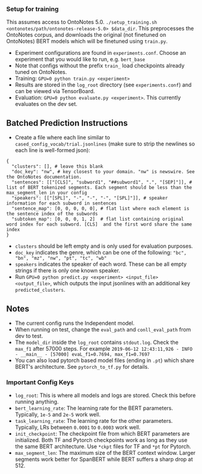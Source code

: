 ### Setup for training
This assumes access to OntoNotes 5.0.
`./setup_training.sh <ontonotes/path/ontonotes-release-5.0> $data_dir`. This preprocesses the OntoNotes corpus, and downloads the original (not finetuned on OntoNotes) BERT models which will be finetuned using `train.py`. 

* Experiment configurations are found in `experiments.conf`. Choose an experiment that you would like to run, e.g. `bert_base`
* Note that configs without the prefix `train_` load checkpoints already tuned on OntoNotes.
* Training: `GPU=0 python train.py <experiment>`
* Results are stored in the `log_root` directory (see `experiments.conf`) and can be viewed via TensorBoard.
* Evaluation: `GPU=0 python evaluate.py <experiment>`. This currently evaluates on the dev set.


## Batched Prediction Instructions

* Create a file where each line similar to `cased_config_vocab/trial.jsonlines` (make sure to strip the newlines so each line is well-formed json):
```
{
  "clusters": [], # leave this blank
  "doc_key": "nw", # key closest to your domain. "nw" is newswire. See the OntoNotes documentation.
  "sentences": [["[CLS]", "subword1", "##subword1", ".", "[SEP]"]], # list of BERT tokenized segments. Each segment should be less than the max_segment_len in your config
  "speakers": [["[SPL]", "-", "-", "-", "[SPL]"]], # speaker information for each subword in sentences
  "sentence_map": [0, 0, 0, 0, 0], # flat list where each element is the sentence index of the subwords
  "subtoken_map": [0, 0, 0, 1, 2]  # flat list containing original word index for each subword. [CLS]  and the first word share the same index
}
```
  * `clusters` should be left empty and is only used for evaluation purposes.
  * `doc_key` indicates the genre, which can be one of the following: `"bc", "bn", "mz", "nw", "pt", "tc", "wb"`
  * `speakers` indicates the speaker of each word. These can be all empty strings if there is only one known speaker.
* Run `GPU=0 python predict.py <experiment> <input_file> <output_file>`, which outputs the input jsonlines with an additional key `predicted_clusters`.

## Notes
* The current config runs the Independent model.
* When running on test, change the `eval_path` and `conll_eval_path` from dev to test.
* The `model_dir` inside the `log_root` contains `stdout.log`. Check the `max_f1` after 57000 steps. For example
``
2019-06-12 12:43:11,926 - INFO - __main__ - [57000] evaL_f1=0.7694, max_f1=0.7697
``
* You can also load pytorch based model files (ending in `.pt`) which share BERT's architecture. See `pytorch_to_tf.py` for details.

### Important Config Keys
* `log_root`: This is where all models and logs are stored. Check this before running anything.
* `bert_learning_rate`: The learning rate for the BERT parameters. Typically, `1e-5` and `2e-5` work well.
* `task_learning_rate`: The learning rate for the other parameters. Typically, LRs between `0.0001` to `0.0003` work well.
* `init_checkpoint`: The checkpoint file from which BERT parameters are initialized. Both TF and Pytorch checkpoints work as long as they use the same BERT architecture. Use `*ckpt` files for TF and `*pt` for Pytorch.
* `max_segment_len`: The maximum size of the BERT context window. Larger segments work better for SpanBERT while BERT suffers a sharp drop at 512.

